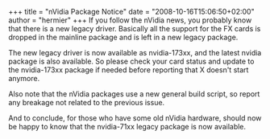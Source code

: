 +++
title = "nVidia Package Notice"
date = "2008-10-16T15:06:50+02:00"
author = "hermier"
+++
If you follow the nVidia news, you probably know that there is a new legacy driver. Basically all the support for the FX cards is dropped in the mainline package and is left in a new legacy package.  

 The new legacy driver is now available as nvidia-173xx, and the latest nvidia package is also available. So please check your card status and update to the nvidia-173xx package if needed before reporting that X doesn't start anymore.  

 Also note that the nVidia packages use a new general build script, so report any breakage not related to the previous issue.  

 And to conclude, for those who have some old nVidia hardware, should now be happy to know that the nvidia-71xx legacy package is now available.  
